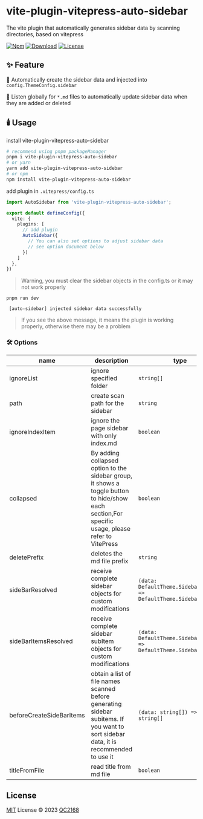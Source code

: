 # vite-plugin-vitepress-auto-sidebar

The vite plugin that automatically generates sidebar data by scanning directories, based on vitepress

[![Npm](https://img.shields.io/npm/v/vite-plugin-vitepress-auto-sidebar)](http://blog.csdn.net/a_zhon)
[![Download](https://img.shields.io/npm/dt/vite-plugin-vitepress-auto-sidebar)](http://blog.csdn.net/a_zhon)
[![License](https://img.shields.io/github/license/qc2168/vite-plugin-vitepress-auto-sidebar)](http://blog.csdn.net/a_zhon)

## ✨ Feature

🚀 Automatically create the sidebar data and injected into `config.ThemeConfig.sidebar`

🤖 Listen globally for `*.md` files to automatically update sidebar data when they are added or deleted

## 🕯️ Usage

install vite-plugin-vitepress-auto-sidebar

```bash
# recommend using pnpm packageManager
pnpm i vite-plugin-vitepress-auto-sidebar
# or yarn
yarn add vite-plugin-vitepress-auto-sidebar
# or npm
npm install vite-plugin-vitepress-auto-sidebar
```

add plugin in `.vitepress/config.ts`

```typescript
import AutoSidebar from 'vite-plugin-vitepress-auto-sidebar';

export default defineConfig({
  vite: {
    plugins: [
      // add plugin
      AutoSidebar({
        // You can also set options to adjust sidebar data
        // see option document below
      })
    ]
  },
})
```

> Warning, you must clear the sidebar objects in the config.ts or it may not work properly

`pnpm run dev`

```
 [auto-sidebar] injected sidebar data successfully
```

> If you see the above message, it means the plugin is working properly, otherwise there may be a problem

### 🛠️ Options

| name                     | description                                                                                                                                       | type                                                               | default |
|--------------------------|---------------------------------------------------------------------------------------------------------------------------------------------------|--------------------------------------------------------------------|---------|
| ignoreList               | ignore specified folder                                                                                                                           | `string[]`                                                         | `true`  |
| path                     | create scan path for the sidebar                                                                                                                  | `string`                                                           | `/docs` |
| ignoreIndexItem          | ignore the page sidebar with only index.md                                                                                                        | `boolean`                                                          | `false` |
| collapsed                | By adding collapsed option to the sidebar group, it shows a toggle button to hide/show each section,For specific usage, please refer to VitePress | `boolean`                                                          | `false` |
| deletePrefix             | deletes the md file prefix                                                                                                                        | `string`                                                           |         |
| sideBarResolved          | receive complete sidebar objects for custom modifications                                                                                         | `(data: DefaultTheme.SidebarMulti) => DefaultTheme.SidebarMulti`   |         |
| sideBarItemsResolved     | receive complete sidebar subItem objects for custom modifications                                                                                 | `(data: DefaultTheme.SidebarItem[]) => DefaultTheme.SidebarItem[]` |         |
| beforeCreateSideBarItems | obtain a list of file names scanned before generating sidebar subitems. If you want to sort sidebar data, it is recommended to use it             | `(data: string[]) => string[]`                                     |         |
| titleFromFile            | read title from md file                                                                                                                           | `boolean`                                                          | `false` |

## License

[MIT](./LICENSE) License © 2023 [QC2168](https://github.com/QC2168)

